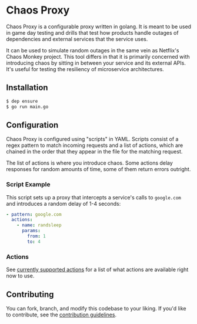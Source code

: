 # Chaos Proxy

Chaos Proxy is a configurable proxy written in golang. It is meant to be used in game day testing and drills that test how products handle outages of dependencies and external services that the service uses.

It can be used to simulate random outages in the same vein as Netflix's Chaos Monkey project. This tool differs in that it is primarily concerned with introducing chaos by sitting in between your service and its external APIs. It's useful for testing the resiliency of microservice architectures.

## Installation

```bash
$ dep ensure
$ go run main.go
```

## Configuration

Chaos Proxy is configured using "scripts" in YAML. Scripts consist of a regex pattern to match incoming requests and a list of actions, which are chained in the order that they appear in the file for the matching request.

The list of actions is where you introduce chaos. Some actions delay responses for random amounts of time, some of them return errors outright.

### Script Example

This script sets up a proxy that intercepts a service's calls to `google.com` and introduces a random delay of 1-4 seconds:

```yaml
- pattern: google.com
  actions:
    - name: randsleep
      params:
        from: 1
        to: 4
```

### Actions

See [currently supported actions](docs/actions.md) for a list of what actions are available right now to use.

## Contributing

You can fork, branch, and modify this codebase to your liking. If you'd like to contribute, see the [contribution guidelines](CONTRIBUTION.md).
